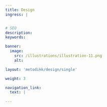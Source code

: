 ```yaml
---
title: Design
ingress: |


# SEO
description:
keywords:

banner:
  image:
    src: /illustrations/illustration-11.png
    alt:

layout: 'metodikk/design/single'

weight: 3

navigation_link:
  text: |
    
---
```

